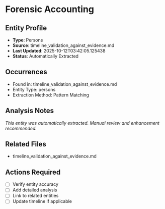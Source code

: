 # Forensic Accounting

## Entity Profile
- **Type**: Persons
- **Source**: timeline_validation_against_evidence.md
- **Last Updated**: 2025-10-12T03:42:05.125438
- **Status**: Automatically Extracted

## Occurrences
- Found in: timeline_validation_against_evidence.md
- Entity Type: persons
- Extraction Method: Pattern Matching

## Analysis Notes
*This entity was automatically extracted. Manual review and enhancement recommended.*

## Related Files
- timeline_validation_against_evidence.md

## Actions Required
- [ ] Verify entity accuracy
- [ ] Add detailed analysis
- [ ] Link to related entities
- [ ] Update timeline if applicable
